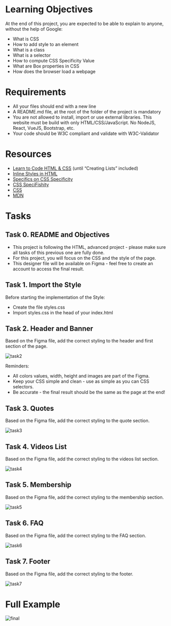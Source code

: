 # Learning Objectives

At the end of this project, you are expected to be able to explain to anyone, without the help of Google:

- What is CSS
- How to add style to an element
- What is a class
- What is a selector
- How to compute CSS Specificity Value
- What are Box properties in CSS
- How does the browser load a webpage

# Requirements

- All your files should end with a new line
- A README.md file, at the root of the folder of the project is mandatory
- You are not allowed to install, import or use external libraries. This website must be build with only HTML/CSS/JavaScript. No NodeJS, React, VueJS, Bootstrap, etc.
- Your code should be W3C compliant and validate with W3C-Validator

# Resources

- [Learn to Code HTML & CSS](https://learn.shayhowe.com/html-css/) (until “Creating Lists” included)
- [Inline Styles in HTML](https://www.codecademy.com/article/html-inline-styles)
- [Specifics on CSS Specificity](https://css-tricks.com/specifics-on-css-specificity/)
- [CSS SpeciFishity](https://www.standardista.com/cgi-sys/suspendedpage.cgi)
- [CSS](https://developer.mozilla.org/en-US/docs/Learn/CSS)
- [MDN](https://developer.mozilla.org/en-US/)

# Tasks

## Task 0. README and Objectives

- This project is following the HTML, advanced project - please make sure all tasks of this previous one are fully done.
- For this project, you will focus on the CSS and the style of the page.
- This designer file will be available on Figma - feel free to create an account to access the final result.
  
## Task 1. Import the Style

Before starting the implementation of the Style:

- Create the file styles.css
- Import styles.css in the head of your index.html

## Task 2. Header and Banner

Based on the Figma file, add the correct styling to the header and first section of the page.

![task2](https://github.com/chris85gillis/atlas-web-development/assets/126268722/95557acb-23ba-4c8b-bc41-11ee80a50207)

Reminders:

- All colors values, width, height and images are part of the Figma.
- Keep your CSS simple and clean - use as simple as you can CSS selectors.
- Be accurate - the final result should be the same as the page at the end!

## Task 3. Quotes

Based on the Figma file, add the correct styling to the quote section.

![task3](https://github.com/chris85gillis/atlas-web-development/assets/126268722/346ce82a-0972-4828-96a8-f4b891f7142d)

## Task 4. Videos List

Based on the Figma file, add the correct styling to the videos list section.

![task4](https://github.com/chris85gillis/atlas-web-development/assets/126268722/78450e37-71f5-4498-a5e0-1b4927ecb860)

## Task 5. Membership

Based on the Figma file, add the correct styling to the membership section.

![task5](https://github.com/chris85gillis/atlas-web-development/assets/126268722/08ba47bd-d55d-4eee-b3d4-43d43f84495f)

## Task 6. FAQ

Based on the Figma file, add the correct styling to the FAQ section.

![task6](https://github.com/chris85gillis/atlas-web-development/assets/126268722/890e5d56-c10e-4a10-acf3-9d46addaa9e3)

## Task 7. Footer

Based on the Figma file, add the correct styling to the footer.

![task7](https://github.com/chris85gillis/atlas-web-development/assets/126268722/b70a3c39-6baa-4a06-a8f0-a2da54ca1a9c)

# Full Example

![final](https://github.com/chris85gillis/atlas-web-development/assets/126268722/31f6f28b-dd37-4bed-a1db-7b2878da3d53)
